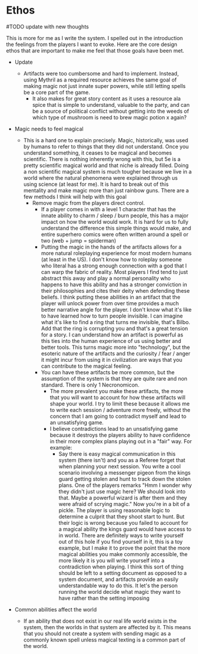 # Ethos

\#TODO update with new thoughts

This is more for me as I write the system. I spelled out in the introduction the feelings from the players I want to evoke. Here are the core design ethos that are important to make me feel that those goals have been met.

* Update
  
  * Artifacts were too cumbersome and hard to implement. Instead, using Mythril as a required resource achieves the same goal of making magic not just innate super powers, while still letting spells be a core part of the game.
    * It also makes for great story content as it uses a resource ala spice that is simple to understand, valuable to the party, and can be a source of political conflict without getting into the weeds of which type of mushroom is need to brew magic potion x again?
* Magic needs to feel magical
  
  * This is a hard one to explain precisely. Magic, historically, was used by humans to refer to things that they did not understand. Once you understand something, it ceases to be magical and becomes scientific. There is nothing inherently wrong with this, but 5e is a pretty scientific magical world and that niche is already filled. Doing a non scientific magical system is much tougher because we live in a world where the natural phenomena were explained through us using science (at least for me). It is hard to break out of this mentality and make magic more than just rainbow guns. There are a few methods I think will help with this goal
    * Remove magic from the players direct control.
      * If a player comes in with a level 1 character that has the innate ability to charm / sleep / burn people, this has a major impact on how the world would work. It is hard for us to fully understand the difference this simple things would make, and entire superhero comics were often written around a spell or two (web + jump = spiderman)
      * Putting the magic in the hands of the artifacts allows for a more natural roleplaying experience for most modern humans (at least in the US). I don't know how to roleplay someone who literal has a strong enough connection with a god that I can warp the fabric of reality. Most players I find tend to just abstract this away and play a normal personality who happens to have this ability and has a stronger conviction in their philosophies and cites their deity when defending these beliefs. I think putting these abilities in an artifact that the player will unlock power from over time provides a much better narrative angle for the player. I don't know what it's like to have learned how to turn people invisible. I can imagine what it's like to find a ring that turns me invisible, that's Bilbo. Add that the ring is corrupting you and that's a great tension for a story. I can understand how an artifact is powerful as this ties into the human experience of us using better and better tools. This turns magic more into "technology", but the esoteric nature of the artifacts and the curiosity / fear / anger it might incur from using it in civilization are ways that you can contribute to the magical feeling.
      * You can have these artifacts be more common, but the assumption of the system is that they are quite rare and non standard. There is only 1 Necronomicon.
        * The more prevalent you make these artifacts, the more that you will want to account for how these artifacts will shape your world. I try to limit these because it allows me to write each session / adventure more freely, without the concern that I am going to contradict myself and lead to an unsatisfying game.
        * I believe contradictions lead to an unsatisfying game because it destroys the players ability to have confidence in their more complex plans playing out in a "fair" way. For example: 
          * Say there is easy magical communication in this system (there isn't) and you as a Referee forget that when planning your next session. You write a cool scenario involving a messenger pigeon from the kings guard getting stolen and hunt to track down the stolen plans. One of the players remarks "Hmm I wonder why they didn't just use magic here? We should look into that. Maybe a powerful wizard is after them and they were afraid of scrying magic." Now you're in a bit of a pickle. The player is using reasonable logic to determine a culprit that they shoot start to hunt. But their logic is wrong because you failed to account for a magical ability the kings guard would have access to in world. There are definitely ways to write yourself out of this hole if you find yourself in it, this is a toy example, but I make it to prove the point that the more magical abilities you make commonly accessible, the more likely it is you will write yourself into a contradiction when playing. I think this sort of thing should be left to a setting document as opposed to a system document, and artifacts provide an easily understandable way to do this. It let's the person running the world decide what magic they want to have rather than the setting imposing 
* Common abilities affect the world
  
  * If an ability that does not exist in our real life world exists in the system, then the worlds in that system are affected by it. This means that you should not create a system with sending magic as a commonly known spell unless magical texting is a common part of the world.
